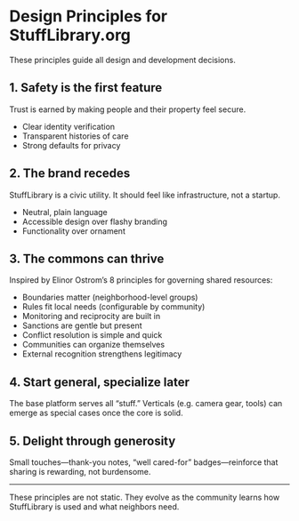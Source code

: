 # Design Principles for StuffLibrary.org

These principles guide all design and development decisions.

## 1. Safety is the first feature

Trust is earned by making people and their property feel secure.

- Clear identity verification
- Transparent histories of care
- Strong defaults for privacy

## 2. The brand recedes

StuffLibrary is a civic utility. It should feel like infrastructure, not a startup.

- Neutral, plain language
- Accessible design over flashy branding
- Functionality over ornament

## 3. The commons can thrive

Inspired by Elinor Ostrom’s 8 principles for governing shared resources:

- Boundaries matter (neighborhood-level groups)
- Rules fit local needs (configurable by community)
- Monitoring and reciprocity are built in
- Sanctions are gentle but present
- Conflict resolution is simple and quick
- Communities can organize themselves
- External recognition strengthens legitimacy

## 4. Start general, specialize later

The base platform serves all “stuff.” Verticals (e.g. camera gear, tools) can emerge as special cases once the core is solid.

## 5. Delight through generosity

Small touches—thank-you notes, “well cared-for” badges—reinforce that sharing is rewarding, not burdensome.

---

These principles are not static. They evolve as the community learns how StuffLibrary is used and what neighbors need.
